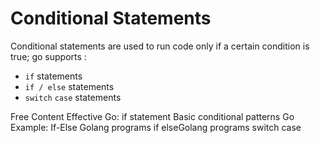 # Conditional Statements

Conditional statements are used to run code only if a certain condition is true; go supports :

 - `if` statements
 - `if / else` statements
 - `switch` `case` statements

<ResourceGroupTitle>Free Content</ResourceGroupTitle>
<BadgeLink colorScheme='yellow' badgeText='Read' href='https://go.dev/doc/effective_go#if'>Effective Go: if statement</BadgeLink>
<BadgeLink colorScheme='yellow' badgeText='Read' href='https://yourbasic.org/golang/if-else-statement/'>Basic conditional patterns</BadgeLink>
<BadgeLink colorScheme='yellow' badgeText='Read' href='https://www.geeksforgeeks.org/go-decision-making-if-if-else-nested-if-if-else-if/'>Go Example: If-Else</BadgeLink>
<BadgeLink colorScheme='yellow' badgeText='Read' href='https://www.golangprograms.com/golang-if-else-statements.html'>Golang programs if else</BadgeLink><BadgeLink colorScheme='yellow' badgeText='Read' href='https://www.golangprograms.com/golang-switch-case-statements.html'>Golang programs switch case</BadgeLink>
